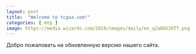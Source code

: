 ```yaml
---
layout: post
title:  "Welcome to tcgua.com!"
categories: [ mtg ]
image: https://media.wizards.com/2019/images/daily/en_q2aQGh3XTT.png
---
```

Добро пожаловать на обновленную версию нашего сайта.
